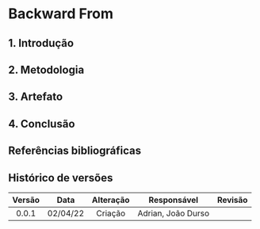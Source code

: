 # Backward From

## 1. Introdução

<p style="text-indent: 20px; text-align: justify">

</p>

## 2. Metodologia

<p style="text-indent: 20px; text-align: justify">

</p>

## 3. Artefato

<p style="text-indent: 20px; text-align: justify">

</p>

<p style="text-indent: 20px; text-align: justify">

</p>

## 4. Conclusão

<p style="text-indent: 20px; text-align: justify">

</p>

## Referências bibliográficas

> 

## Histórico de versões

Versão|Data|Alteração|Responsável|Revisão|
:-:|:-:|:-:|:-:|:-:|
0.0.1|02/04/22|Criação|Adrian, João Durso||
